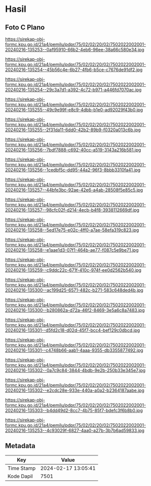 # Hasil

## Foto C Plano

https://sirekap-obj-formc.kpu.go.id/21a4/pemilu/pdpr/75/02/02/20/02/7502022002001-20240216-135253--0af95910-66b2-4eb6-96ee-38a66c580e34.jpg

https://sirekap-obj-formc.kpu.go.id/21a4/pemilu/pdpr/75/02/02/20/02/7502022002001-20240216-135254--45b56c4e-6b27-4fb6-b5ce-c7676de91df2.jpg

https://sirekap-obj-formc.kpu.go.id/21a4/pemilu/pdpr/75/02/02/20/02/7502022002001-20240216-135254--29c3a7d1-a392-4c72-b971-a446fd7070ac.jpg

https://sirekap-obj-formc.kpu.go.id/21a4/pemilu/pdpr/75/02/02/20/02/7502022002001-20240216-135255--49c9e99f-e8c9-4dbb-b1e0-ad92029f43b0.jpg

https://sirekap-obj-formc.kpu.go.id/21a4/pemilu/pdpr/75/02/02/20/02/7502022002001-20240216-135255--2f31da11-6dd0-42b2-89b9-f0320a013c6b.jpg

https://sirekap-obj-formc.kpu.go.id/21a4/pemilu/pdpr/75/02/02/20/02/7502022002001-20240216-135256--7bdf7888-c692-40cc-a519-3143a216b581.jpg

https://sirekap-obj-formc.kpu.go.id/21a4/pemilu/pdpr/75/02/02/20/02/7502022002001-20240216-135256--1cedbf5c-dd95-44a2-96f3-8bbb3310fa41.jpg

https://sirekap-obj-formc.kpu.go.id/21a4/pemilu/pdpr/75/02/02/20/02/7502022002001-20240216-135257--44bfe3bc-92ae-42e6-a4ab-28508f5e85c5.jpg

https://sirekap-obj-formc.kpu.go.id/21a4/pemilu/pdpr/75/02/02/20/02/7502022002001-20240216-135257--98cfc02f-d214-4ecb-b4f8-3938112669df.jpg

https://sirekap-obj-formc.kpu.go.id/21a4/pemilu/pdpr/75/02/02/20/02/7502022002001-20240216-135258--5ed17e75-e02c-4ff0-a7ae-58efa319c823.jpg

https://sirekap-obj-formc.kpu.go.id/21a4/pemilu/pdpr/75/02/02/20/02/7502022002001-20240216-135258--e1aae1d3-07f1-464b-ae77-f087c5e9be71.jpg

https://sirekap-obj-formc.kpu.go.id/21a4/pemilu/pdpr/75/02/02/20/02/7502022002001-20240216-135259--c9ddc22c-671f-410c-974f-ee0d2562b540.jpg

https://sirekap-obj-formc.kpu.go.id/21a4/pemilu/pdpr/75/02/02/20/02/7502022002001-20240216-135300--ac199d25-6571-482c-b271-583c648ded4b.jpg

https://sirekap-obj-formc.kpu.go.id/21a4/pemilu/pdpr/75/02/02/20/02/7502022002001-20240216-135300--b280862a-d72a-46f2-8469-3e5a6c8a7483.jpg

https://sirekap-obj-formc.kpu.go.id/21a4/pemilu/pdpr/75/02/02/20/02/7502022002001-20240216-135301--d5fd2c18-d02d-45f7-bcc4-bef129c0dbcd.jpg

https://sirekap-obj-formc.kpu.go.id/21a4/pemilu/pdpr/75/02/02/20/02/7502022002001-20240216-135301--c4748b66-aab1-4aaa-9355-db3355877492.jpg

https://sirekap-obj-formc.kpu.go.id/21a4/pemilu/pdpr/75/02/02/20/02/7502022002001-20240216-135302--0a7c9c84-3844-4bdb-9e2b-250b33e345e7.jpg

https://sirekap-obj-formc.kpu.go.id/21a4/pemilu/pdpr/75/02/02/20/02/7502022002001-20240216-135302--e2cdc28e-933e-440a-a0a2-b2364187aabe.jpg

https://sirekap-obj-formc.kpu.go.id/21a4/pemilu/pdpr/75/02/02/20/02/7502022002001-20240216-135303--b4dd49d2-8cc7-4b75-85f7-bdefc3f6b8b0.jpg

https://sirekap-obj-formc.kpu.go.id/21a4/pemilu/pdpr/75/02/02/20/02/7502022002001-20240216-135253--4c93029f-6827-4aa0-a27b-3b7b6ad59833.jpg


## Metadata

| Key        | Value               |
| ---------- | ------------------- |
| Time Stamp | 2024-02-17 13:05:41 |
| Kode Dapil | 7501                |



